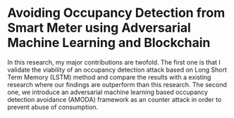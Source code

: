 # Avoiding Occupancy Detection from Smart Meter using Adversarial Machine Learning and Blockchain

 In this research, my major contributions are twofold. The first one is  that I validate the viability of an occupancy detection attack based on Long Short Term Memory  (LSTM) method and compare the results with a existing research where our findings are outperform than this research. The second one, we introduce an adversarial machine  learning based occupancy detection avoidance (AMODA) framework as an counter attack in order to prevent abuse of consumption.
